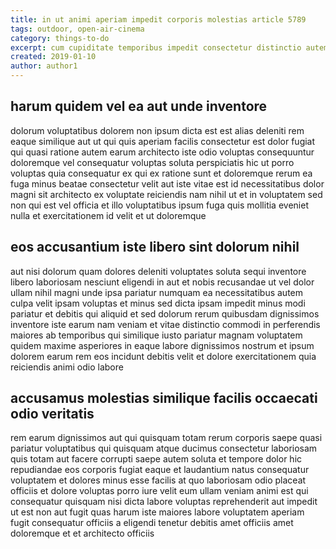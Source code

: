 ```yaml
---
title: in ut animi aperiam impedit corporis molestias article 5789
tags: outdoor, open-air-cinema
category: things-to-do
excerpt: cum cupiditate temporibus impedit consectetur distinctio autem
created: 2019-01-10
author: author1
---
```


## harum quidem vel ea aut unde inventore

dolorum voluptatibus dolorem non ipsum dicta est est alias deleniti rem eaque similique aut ut qui quis aperiam facilis consectetur est dolor fugiat qui quasi ratione autem earum architecto iste odio voluptas consequuntur doloremque vel consequatur voluptas soluta perspiciatis hic ut porro voluptas quia consequatur ex qui ex ratione sunt et doloremque rerum ea fuga minus beatae consectetur velit aut iste vitae est id necessitatibus dolor magni sit architecto ex voluptate reiciendis nam nihil ut et in voluptatem sed non qui est vel officia et illo voluptatibus ipsum fuga quis mollitia eveniet nulla et exercitationem id velit et ut doloremque

## eos accusantium iste libero sint dolorum nihil

aut nisi dolorum quam dolores deleniti voluptates soluta sequi inventore libero laboriosam nesciunt eligendi in aut et nobis recusandae ut vel dolor ullam nihil magni unde ipsa pariatur numquam ea necessitatibus autem culpa velit ipsam voluptas et minus sed dicta ipsam impedit minus modi pariatur et debitis qui aliquid et sed dolorum rerum quibusdam dignissimos inventore iste earum nam veniam et vitae distinctio commodi in perferendis maiores ab temporibus qui similique iusto pariatur magnam voluptatem quidem maxime asperiores in eaque labore dignissimos nostrum et ipsum dolorem earum rem eos incidunt debitis velit et dolore exercitationem quia reiciendis animi odio labore

## accusamus molestias similique facilis occaecati odio veritatis

rem earum dignissimos aut qui quisquam totam rerum corporis saepe quasi pariatur voluptatibus qui quisquam atque ducimus consectetur laboriosam quis totam aut facere corrupti saepe autem soluta et tempore dolor hic repudiandae eos corporis fugiat eaque et laudantium natus consequatur voluptatem et dolores minus esse facilis at quo laboriosam odio placeat officiis et dolore voluptas porro iure velit eum ullam veniam animi est qui consequatur quisquam nisi dicta labore voluptas reprehenderit aut impedit ut est non aut fugit quas harum iste maiores labore voluptatem aperiam fugit consequatur officiis a eligendi tenetur debitis amet officiis amet doloremque et et architecto officiis
